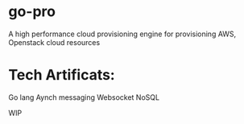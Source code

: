 # go-pro
A high performance cloud provisioning engine for provisioning AWS, Openstack cloud resources

# Tech Artificats:
Go lang
Aynch messaging 
Websocket
NoSQL

WIP
